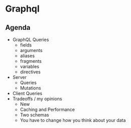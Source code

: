 # Graphql

## Agenda

* GraphQL Queries
  * fields
  * arguments
  * aliases
  * fragments
  * variables
  * directives
* Server
  * Queries
  * Mutations
* Client Queries
* Tradeoffs / my opinions
  * New
  * Caching and Performance
  * Two schemas
  * You have to change how you think about your data
